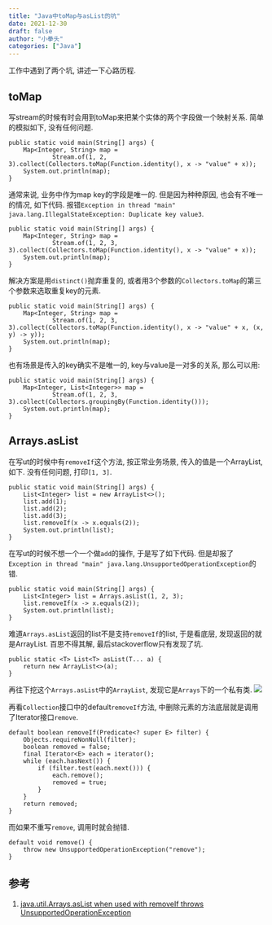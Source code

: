 ```yaml
---
title: "Java中toMap与asList的坑"
date: 2021-12-30
draft: false
author: "小拳头"
categories: ["Java"]
---
```


工作中遇到了两个坑, 讲述一下心路历程.

## toMap
写stream的时候有时会用到toMap来把某个实体的两个字段做一个映射关系. 简单的模拟如下, 没有任何问题.
```
public static void main(String[] args) {
    Map<Integer, String> map =
            Stream.of(1, 2, 3).collect(Collectors.toMap(Function.identity(), x -> "value" + x));
    System.out.println(map);
}
```

通常来说, 业务中作为map key的字段是唯一的. 但是因为种种原因, 也会有不唯一的情况, 如下代码. 报错`Exception in thread "main" java.lang.IllegalStateException: Duplicate key value3`.
```
public static void main(String[] args) {
    Map<Integer, String> map =
            Stream.of(1, 2, 3, 3).collect(Collectors.toMap(Function.identity(), x -> "value" + x));
    System.out.println(map);
}
```

解决方案是用`distinct()`抛弃重复的, 或者用3个参数的`Collectors.toMap`的第三个参数来选取重复key的元素. 
```
public static void main(String[] args) {
    Map<Integer, String> map =
            Stream.of(1, 2, 3, 3).collect(Collectors.toMap(Function.identity(), x -> "value" + x, (x, y) -> y));
    System.out.println(map);
}
```

也有场景是传入的key确实不是唯一的, key与value是一对多的关系, 那么可以用:
```
public static void main(String[] args) {
    Map<Integer, List<Integer>> map =
            Stream.of(1, 2, 3, 3).collect(Collectors.groupingBy(Function.identity()));
    System.out.println(map);
}
```

## Arrays.asList
在写ut的时候中有`removeIf`这个方法, 按正常业务场景, 传入的值是一个ArrayList, 如下. 没有任何问题, 打印`[1, 3]`.
```
public static void main(String[] args) {
    List<Integer> list = new ArrayList<>();
    list.add(1);
    list.add(2);
    list.add(3);
    list.removeIf(x -> x.equals(2));
    System.out.println(list);
}
```

在写ut的时候不想一个一个做`add`的操作, 于是写了如下代码. 但是却报了`Exception in thread "main" java.lang.UnsupportedOperationException`的错. 
```
public static void main(String[] args) {
    List<Integer> list = Arrays.asList(1, 2, 3);
    list.removeIf(x -> x.equals(2));
    System.out.println(list);
}
```

难道`Arrays.asList`返回的list不是支持`removeIf`的list, 于是看底层, 发现返回的就是ArrayList. 百思不得其解, 最后stackoverflow只有发现了坑.
```
public static <T> List<T> asList(T... a) {
    return new ArrayList<>(a);
}
```

再往下挖这个`Arrays.asList`中的`ArrayList`, 发现它是`Arrays`下的一个私有类.
![](/72_1.png)

再看`Collection`接口中的default`removeIf`方法, 中删除元素的方法底层就是调用了Iterator接口`remove`. 
```
default boolean removeIf(Predicate<? super E> filter) {
    Objects.requireNonNull(filter);
    boolean removed = false;
    final Iterator<E> each = iterator();
    while (each.hasNext()) {
        if (filter.test(each.next())) {
            each.remove();
            removed = true;
        }
    }
    return removed;
}
```

而如果不重写`remove`, 调用时就会抛错.   
```
default void remove() {
    throw new UnsupportedOperationException("remove");
}
```

## 参考
1. [java.util.Arrays.asList when used with removeIf throws UnsupportedOperationException](https://stackoverflow.com/questions/43020075/java-util-arrays-aslist-when-used-with-removeif-throws-unsupportedoperationexcep)